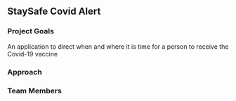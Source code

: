 ## StaySafe Covid Alert

### Project Goals
An application to direct when and where it is time for a person to receive the Covid-19 vaccine

### Approach

### Team Members


